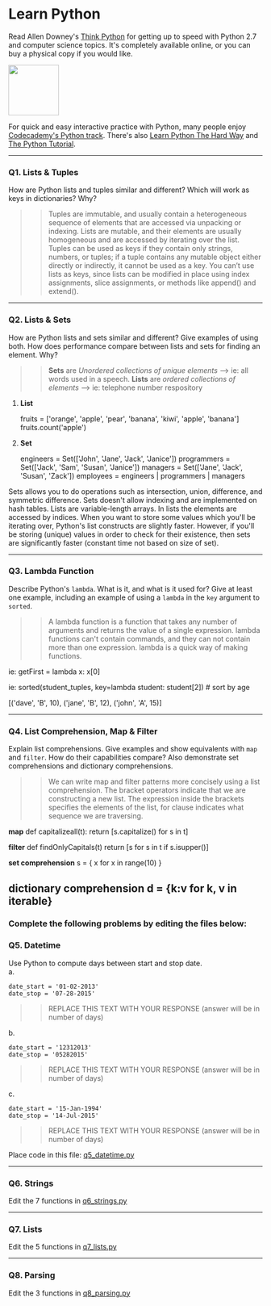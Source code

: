 # Learn Python

Read Allen Downey's [Think Python](http://www.greenteapress.com/thinkpython/) for getting up to speed with Python 2.7 and computer science topics. It's completely available online, or you can buy a physical copy if you would like.

<a href="http://www.greenteapress.com/thinkpython/"><img src="img/think_python.png" style="width: 100px;" target="_blank"></a>

For quick and easy interactive practice with Python, many people enjoy [Codecademy's Python track](http://www.codecademy.com/en/tracks/python). There's also [Learn Python The Hard Way](http://learnpythonthehardway.org/book/) and [The Python Tutorial](https://docs.python.org/2/tutorial/).

---

### Q1. Lists &amp; Tuples

How are Python lists and tuples similar and different? Which will work as keys in dictionaries? Why?

>> Tuples are immutable, and usually contain a heterogeneous sequence of elements that are accessed via unpacking or indexing. Lists are mutable, and their elements are usually homogeneous and are accessed by iterating over the list.  Tuples can be used as keys if they contain only strings, numbers, or tuples; if a tuple contains any mutable object either directly or indirectly, it cannot be used as a key. You can’t use lists as keys, since lists can be modified in place using index assignments, slice assignments, or methods like append() and extend().

---

### Q2. Lists &amp; Sets

How are Python lists and sets similar and different? Give examples of using both. How does performance compare between lists and sets for finding an element. Why?

>> **Sets** are *Unordered collections of unique elements* --> ie: all words used in a speech.  **Lists** are *ordered collections of elements* --> ie: telephone number respository

1) **List**

   fruits = ['orange', 'apple', 'pear', 'banana', 'kiwi', 'apple', 'banana']
   fruits.count('apple')

2) **Set**

   engineers = Set(['John', 'Jane', 'Jack', 'Janice'])
   programmers = Set(['Jack', 'Sam', 'Susan', 'Janice'])
   managers = Set(['Jane', 'Jack', 'Susan', 'Zack'])
   employees = engineers | programmers | managers  


Sets allows you to do operations such as intersection, union, difference, and symmetric difference.  Sets doesn't allow indexing and are implemented on hash tables.  Lists are variable-length arrays. In lists the elements are accessed by indices.  When you want to store some values which you'll be iterating over, Python's list constructs are slightly faster. However, if you'll be storing (unique) values in order to check for their existence, then sets are significantly faster (constant time not based on size of set).

---

### Q3. Lambda Function

Describe Python's `lambda`. What is it, and what is it used for? Give at least one example, including an example of using a `lambda` in the `key` argument to `sorted`.

>> A lambda function is a function that takes any number of arguments and returns the value of a single expression. lambda functions can't contain commands, and they can not contain more than one expression. lambda is a quick way of making functions.

ie: getFirst = lambda x: x[0]

ie: sorted(student_tuples, key=lambda student: student[2])   # sort by age

[('dave', 'B', 10), ('jane', 'B', 12), ('john', 'A', 15)]

---

### Q4. List Comprehension, Map &amp; Filter

Explain list comprehensions. Give examples and show equivalents with `map` and `filter`. How do their capabilities compare? Also demonstrate set comprehensions and dictionary comprehensions.

>> We can write map and filter patterns more concisely using a list comprehension.
The bracket operators indicate that we are constructing a new list. The expression inside the brackets specifies the elements of the list, for clause indicates what sequence we are traversing. 

**map**
def capitalizeall(t):
   return [s.capitalize() for s in t]

**filter**
def findOnlyCapitals(t)
   return [s for s in t if s.isupper()]

**set comprehension**
s = { x for x in range(10) }

**dictionary comprehension**
d = {k:v for k, v in iterable}
---

### Complete the following problems by editing the files below:

### Q5. Datetime
Use Python to compute days between start and stop date.   
a.  

```
date_start = '01-02-2013'    
date_stop = '07-28-2015'
```

>> REPLACE THIS TEXT WITH YOUR RESPONSE (answer will be in number of days)

b.  
```
date_start = '12312013'  
date_stop = '05282015'  
```

>> REPLACE THIS TEXT WITH YOUR RESPONSE (answer will be in number of days)

c.  
```
date_start = '15-Jan-1994'      
date_stop = '14-Jul-2015'  
```

>> REPLACE THIS TEXT WITH YOUR RESPONSE  (answer will be in number of days)

Place code in this file: [q5_datetime.py](python/q5_datetime.py)

---

### Q6. Strings
Edit the 7 functions in [q6_strings.py](python/q6_strings.py)

---

### Q7. Lists
Edit the 5 functions in [q7_lists.py](python/q7_lists.py)

---

### Q8. Parsing
Edit the 3 functions in [q8_parsing.py](python/q8_parsing.py)





